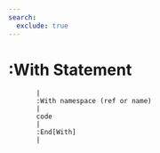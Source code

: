 ```yaml
---
search:
  exclude: true
---
```


<h1 class="heading"><span class="name">:With Statement</span></h1>

```
       |
       :With namespace (ref or name)
       |
       code
       |
       :End[With]
       |
```
